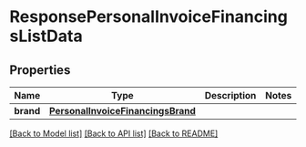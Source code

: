 # ResponsePersonalInvoiceFinancingsListData

## Properties
Name | Type | Description | Notes
------------ | ------------- | ------------- | -------------
**brand** | [**PersonalInvoiceFinancingsBrand**](PersonalInvoiceFinancingsBrand.md) |  | 

[[Back to Model list]](../README.md#documentation-for-models) [[Back to API list]](../README.md#documentation-for-api-endpoints) [[Back to README]](../README.md)

